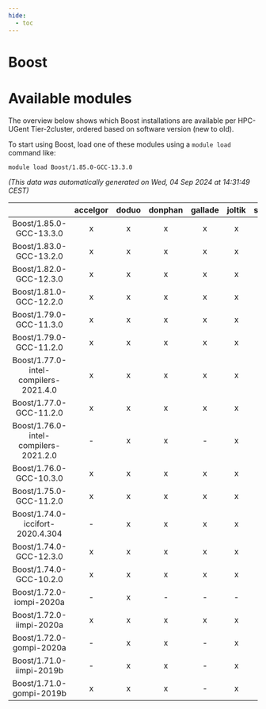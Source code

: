 ```yaml
---
hide:
  - toc
---
```


Boost
=====

# Available modules


The overview below shows which Boost installations are available per HPC-UGent Tier-2cluster, ordered based on software version (new to old).

To start using Boost, load one of these modules using a `module load` command like:

```shell
module load Boost/1.85.0-GCC-13.3.0
```

*(This data was automatically generated on Wed, 04 Sep 2024 at 14:31:49 CEST)*  

| |accelgor|doduo|donphan|gallade|joltik|shinx|skitty|
| :---: | :---: | :---: | :---: | :---: | :---: | :---: | :---: |
|Boost/1.85.0-GCC-13.3.0|x|x|x|x|x|x|x|
|Boost/1.83.0-GCC-13.2.0|x|x|x|x|x|x|x|
|Boost/1.82.0-GCC-12.3.0|x|x|x|x|x|x|x|
|Boost/1.81.0-GCC-12.2.0|x|x|x|x|x|x|x|
|Boost/1.79.0-GCC-11.3.0|x|x|x|x|x|-|x|
|Boost/1.79.0-GCC-11.2.0|x|x|x|x|x|-|x|
|Boost/1.77.0-intel-compilers-2021.4.0|x|x|x|x|x|-|x|
|Boost/1.77.0-GCC-11.2.0|x|x|x|x|x|-|x|
|Boost/1.76.0-intel-compilers-2021.2.0|-|x|x|-|x|-|x|
|Boost/1.76.0-GCC-10.3.0|x|x|x|x|x|-|x|
|Boost/1.75.0-GCC-11.2.0|x|x|x|x|x|-|x|
|Boost/1.74.0-iccifort-2020.4.304|-|x|x|x|x|-|x|
|Boost/1.74.0-GCC-12.3.0|x|x|x|x|x|x|x|
|Boost/1.74.0-GCC-10.2.0|x|x|x|x|x|-|x|
|Boost/1.72.0-iompi-2020a|-|x|-|-|-|-|-|
|Boost/1.72.0-iimpi-2020a|x|x|x|x|x|-|x|
|Boost/1.72.0-gompi-2020a|-|x|x|-|x|-|x|
|Boost/1.71.0-iimpi-2019b|-|x|x|-|x|-|x|
|Boost/1.71.0-gompi-2019b|x|x|x|-|x|-|x|
